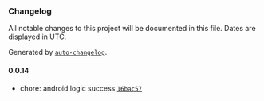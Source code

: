### Changelog

All notable changes to this project will be documented in this file. Dates are displayed in UTC.

Generated by [`auto-changelog`](https://github.com/CookPete/auto-changelog).

#### 0.0.14

- chore: android logic success [`16bac57`](https://github.com/ko-devHong/react-native-mqtt/commit/16bac57f273da1d7f56c19151c7b0721299e2785)
